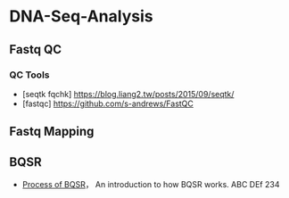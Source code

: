 # DNA-Seq-Analysis
## Fastq QC
### QC Tools
* [seqtk fqchk] https://blog.liang2.tw/posts/2015/09/seqtk/
* [fastqc] https://github.com/s-andrews/FastQC

## Fastq Mapping
## BQSR
* [Process of BQSR](http://zenfractal.com/2014/01/25/bqsr/)， An introduction to how BQSR works.
    ABC
    DEf
    234
